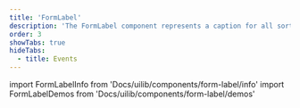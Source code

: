 ```yaml
---
title: 'FormLabel'
description: 'The FormLabel component represents a caption for all sorts of HTML elements in a user interface.'
order: 3
showTabs: true
hideTabs:
  - title: Events
---
```


import FormLabelInfo from 'Docs/uilib/components/form-label/info'
import FormLabelDemos from 'Docs/uilib/components/form-label/demos'

<FormLabelInfo />
<FormLabelDemos />
